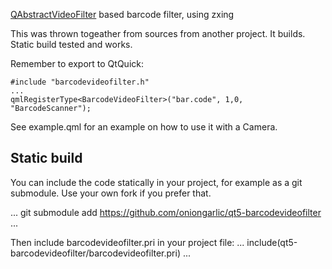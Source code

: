[QAbstractVideoFilter](http://doc.qt.io/qt-5/qabstractvideofilter.html) based barcode filter, using zxing

This was thrown togeather from sources from another project. 
It builds. Static build tested and works.

Remember to export to QtQuick:

```
#include "barcodevideofilter.h"
...
qmlRegisterType<BarcodeVideoFilter>("bar.code", 1,0, "BarcodeScanner");
```

See example.qml for an example on how to use it with a Camera.

## Static build

You can include the code statically in your project, for example as a 
git submodule. Use your own fork if you prefer that.

...
git submodule add https://github.com/oniongarlic/qt5-barcodevideofilter
...

Then include barcodevideofilter.pri in your project file:
...
include(qt5-barcodevideofilter/barcodevideofilter.pri)
...
